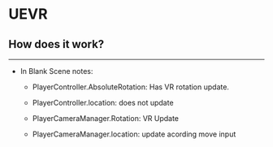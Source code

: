 # UEVR
## How does it work?
---
* In Blank Scene notes:
    
    * PlayerController.AbsoluteRotation: Has VR rotation update.
    * PlayerController.location: does not update    
    
    * PlayerCameraManager.Rotation: VR Update 
    *  PlayerCameraManager.location: update acording move input

